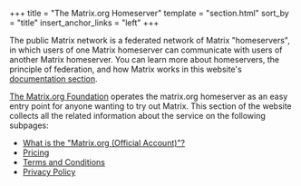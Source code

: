 +++
title = "The Matrix.org Homeserver"
template = "section.html"
sort_by = "title"
insert_anchor_links = "left"
+++

The public Matrix network is a federated network of Matrix "homeservers", in which users of one Matrix homeserver can communicate with users of another Matrix homeserver.
You can learn more about homeservers, the principle of federation, and how Matrix works in this website's [documentation section](/docs/matrix-concepts/elements-of-matrix/).

[The Matrix.org Foundation](/foundation/about) operates the matrix.org homeserver as an easy entry point for anyone wanting to try out Matrix.
This section of the website collects all the related information about the service on the following subpages:

- [What is the "Matrix.org (Official Account)"?](official)
- [Pricing](pricing)
- [Terms and Conditions](/legal/terms-and-conditions)
- [Privacy Policy](/legal/privacy-notice/)
